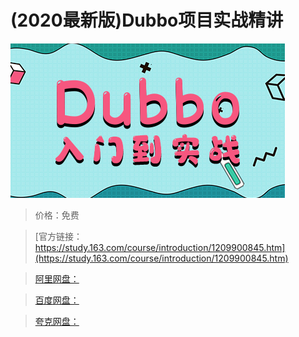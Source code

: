 # (2020最新版)Dubbo项目实战精讲

![img](../../../assets/study163/free/1af446ca44ac461984961e45d73c264e.jpg)

> 价格：免费

> [官方链接：https://study.163.com/course/introduction/1209900845.htm](https://study.163.com/course/introduction/1209900845.htm)

> [阿里网盘：]()

> [百度网盘：]()

> [夸克网盘：]()
